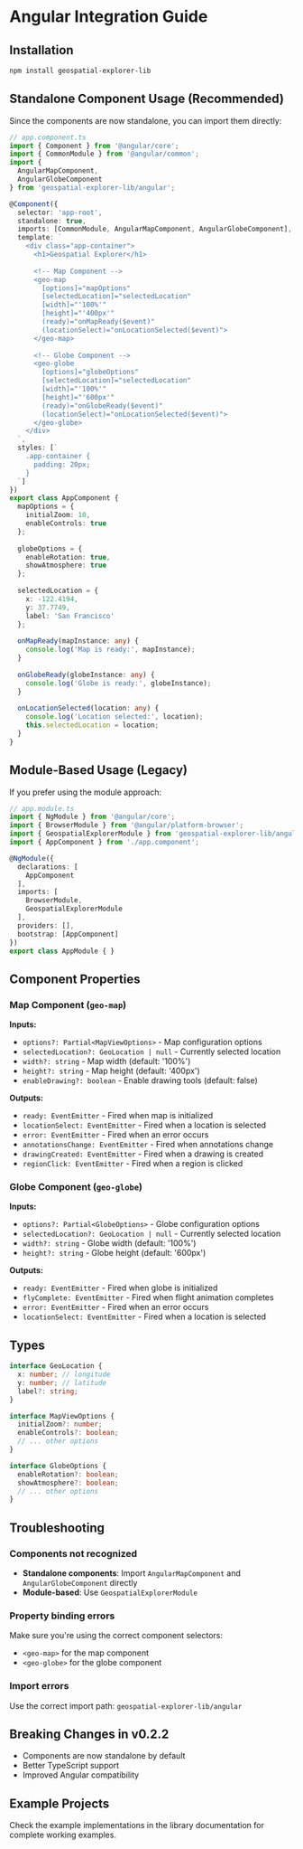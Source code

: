 # Angular Integration Guide

## Installation

```bash
npm install geospatial-explorer-lib
```

## Standalone Component Usage (Recommended)

Since the components are now standalone, you can import them directly:

```typescript
// app.component.ts
import { Component } from '@angular/core';
import { CommonModule } from '@angular/common';
import { 
  AngularMapComponent, 
  AngularGlobeComponent 
} from 'geospatial-explorer-lib/angular';

@Component({
  selector: 'app-root',
  standalone: true,
  imports: [CommonModule, AngularMapComponent, AngularGlobeComponent],
  template: `
    <div class="app-container">
      <h1>Geospatial Explorer</h1>
      
      <!-- Map Component -->
      <geo-map
        [options]="mapOptions"
        [selectedLocation]="selectedLocation"
        [width]="'100%'"
        [height]="'400px'"
        (ready)="onMapReady($event)"
        (locationSelect)="onLocationSelected($event)">
      </geo-map>
      
      <!-- Globe Component -->
      <geo-globe
        [options]="globeOptions"
        [selectedLocation]="selectedLocation"
        [width]="'100%'"
        [height]="'600px'"
        (ready)="onGlobeReady($event)"
        (locationSelect)="onLocationSelected($event)">
      </geo-globe>
    </div>
  `,
  styles: [`
    .app-container {
      padding: 20px;
    }
  `]
})
export class AppComponent {
  mapOptions = {
    initialZoom: 10,
    enableControls: true
  };
  
  globeOptions = {
    enableRotation: true,
    showAtmosphere: true
  };
  
  selectedLocation = {
    x: -122.4194,
    y: 37.7749,
    label: 'San Francisco'
  };
  
  onMapReady(mapInstance: any) {
    console.log('Map is ready:', mapInstance);
  }
  
  onGlobeReady(globeInstance: any) {
    console.log('Globe is ready:', globeInstance);
  }
  
  onLocationSelected(location: any) {
    console.log('Location selected:', location);
    this.selectedLocation = location;
  }
}
```

## Module-Based Usage (Legacy)

If you prefer using the module approach:

```typescript
// app.module.ts
import { NgModule } from '@angular/core';
import { BrowserModule } from '@angular/platform-browser';
import { GeospatialExplorerModule } from 'geospatial-explorer-lib/angular';
import { AppComponent } from './app.component';

@NgModule({
  declarations: [
    AppComponent
  ],
  imports: [
    BrowserModule,
    GeospatialExplorerModule
  ],
  providers: [],
  bootstrap: [AppComponent]
})
export class AppModule { }
```

## Component Properties

### Map Component (`geo-map`)

**Inputs:**
- `options?: Partial<MapViewOptions>` - Map configuration options
- `selectedLocation?: GeoLocation | null` - Currently selected location
- `width?: string` - Map width (default: '100%')
- `height?: string` - Map height (default: '400px')
- `enableDrawing?: boolean` - Enable drawing tools (default: false)

**Outputs:**
- `ready: EventEmitter` - Fired when map is initialized
- `locationSelect: EventEmitter` - Fired when a location is selected
- `error: EventEmitter` - Fired when an error occurs
- `annotationsChange: EventEmitter` - Fired when annotations change
- `drawingCreated: EventEmitter` - Fired when a drawing is created
- `regionClick: EventEmitter` - Fired when a region is clicked

### Globe Component (`geo-globe`)

**Inputs:**
- `options?: Partial<GlobeOptions>` - Globe configuration options
- `selectedLocation?: GeoLocation | null` - Currently selected location
- `width?: string` - Globe width (default: '100%')
- `height?: string` - Globe height (default: '600px')

**Outputs:**
- `ready: EventEmitter` - Fired when globe is initialized
- `flyComplete: EventEmitter` - Fired when flight animation completes
- `error: EventEmitter` - Fired when an error occurs
- `locationSelect: EventEmitter` - Fired when a location is selected

## Types

```typescript
interface GeoLocation {
  x: number; // longitude
  y: number; // latitude
  label?: string;
}

interface MapViewOptions {
  initialZoom?: number;
  enableControls?: boolean;
  // ... other options
}

interface GlobeOptions {
  enableRotation?: boolean;
  showAtmosphere?: boolean;
  // ... other options
}
```

## Troubleshooting

### Components not recognized
- **Standalone components**: Import `AngularMapComponent` and `AngularGlobeComponent` directly
- **Module-based**: Use `GeospatialExplorerModule`

### Property binding errors
Make sure you're using the correct component selectors:
- `<geo-map>` for the map component
- `<geo-globe>` for the globe component

### Import errors
Use the correct import path: `geospatial-explorer-lib/angular`

## Breaking Changes in v0.2.2
- Components are now standalone by default
- Better TypeScript support
- Improved Angular compatibility

## Example Projects

Check the example implementations in the library documentation for complete working examples.
